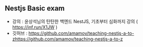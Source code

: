 ## Nestjs Basic exam
* 강의 : 윤상석님의 탄탄한 백엔드 NestJS, 기초부터 심화까지 강의 ( https://inf.run/X1JW )
* 깃허브 : https://github.com/amamov/teaching-nestjs-a-to-zhttps://github.com/amamov/teaching-nestjs-a-to-z